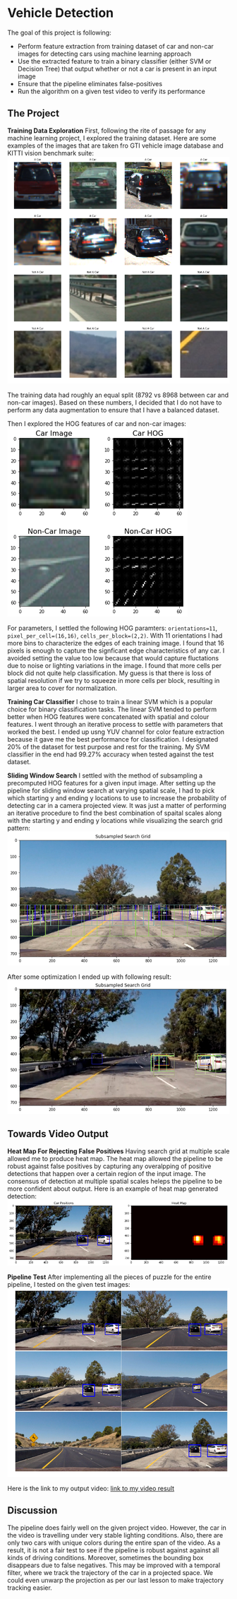 # Vehicle Detection

The goal of this project is following:
* Perform feature extraction from training dataset of car and non-car images for detecting cars using machine learning approach
* Use the extracted feature to train a binary classifier (either SVM or Decision Tree) that output whether or not a car is present in an input image
* Ensure that the pipeline eliminates false-positives
* Run the algorithm on a given test video to verify its performance

The Project
---

**Training Data Exploration**
First, following the rite of passage for any machine learning project, I explored the training dataset. Here are some examples of the images that are taken fro GTI vehicle image database and KITTI vision benchmark suite:
<img src="./output_images/training_set.png" />

The training data had roughly an equal split (8792 vs 8968 between car and non-car images). Based on these numbers, I decided that I do not have to perform any data augmentation to ensure that I have a balanced dataset.

Then I explored the HOG features of car and non-car images:
<img src="./output_images/hog_feature_test.png" />

For parameters, I settled the following HOG paramters: `orientations=11`, `pixel_per_cell=(16,16)`, `cells_per_block=(2,2)`. With 11 orientations I had more bins to characterize the edges of each training image. I found that 16 pixels is enough to capture the signficant edge characteristics of any car. I avoided setting the value too low because that would capture fluctations due to noise or lighting variations in the image. I found that more cells per block did not quite help classification. My guess is that there is loss of spatial resolution if we try to squeeze in more cells per block, resulting in larger area to cover for normalization.

**Training Car Classifier**
I chose to train a linear SVM which is a popular choice for binary classification tasks. The linear SVM tended to perform better when HOG features were concatenated with spatial and colour features. I went through an iterative process to settle with parameters that worked the best. I ended up usng YUV channel for color feature extraction because it gave me the best performance for classification. I designated 20% of the dataset for test purpose and rest for the training. My SVM classifier in the end had 99.27% accuracy when tested against the test dataset.

**Sliding Window Search**
I settled with the method of subsampling a precomputed HOG features for a given input image. After setting up the pipeline for sliding window search at varying spatial scale, I had to pick which starting y and ending y locations to use to increase the probability of detecting car in a camera projected view. It was just a matter of performing an iterative procedure to find the best combination of spaital scales along with the starting y and ending y locations while visualizing the search grid pattern:
<img src="./output_images/subsampled_search_grid.png" />

After some optimization I ended up with following result:
<img src="./output_images/pipeline_example.png" />


Towards Video Output
---
**Heat Map For Rejecting False Positives**
Having search grid at multiple scale allowed me to produce heat map. The heat map allowed the pipeline to be robust against false positives by capturing any overalpping of positive detections that happen over a certain region of the input image. The consensus of detection at multiple spatial scales heleps the pipeline to be more confident about output. Here is an example of heat map generated detection:
<img src="./output_images/heatmap_generation.png" />

**Pipeline Test**
After implementing all the pieces of puzzle for the entire pipeline, I tested on the given test images:
<img src="./output_images/test_output.png" />

Here is the link to my output video:
[link to my video result](./project_video_output.mp4)

Discussion
---
The pipeline does fairly well on the given project video. However, the car in the video is travelling under very stable lighting conditions. Also, there are only two cars with unique colors during the entire span of the video. As a result, it is not a fair test to see if the pipeline is robust against against all kinds of driving conditions. Moreover, sometimes the bounding box disappears due to false negatives. This may be improved with a temporal filter, where we track the trajectory of the car in a projected space. We could even unwarp the projection as per our last lesson to make trajectory tracking easier.
